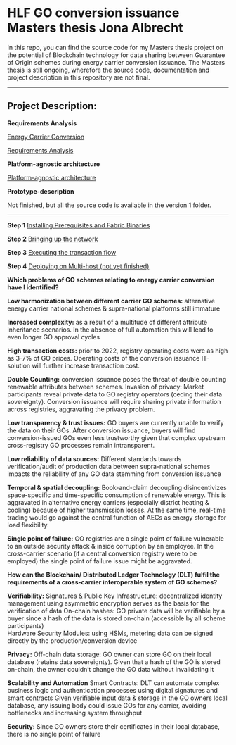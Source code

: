 # HLF GO conversion issuance Masters thesis Jona Albrecht

In this repo, you can find the source code for my Masters thesis project on the potential of Blockchain technology for data sharing between Guarantee of Origin schemes during energy carrier conversion issuance. The Masters thesis is still ongoing, wherefore the source code, documentation and project description in this repository are not final.

---

## Project Description:

**Requirements Analysis**

[Energy Carrier Conversion](Project-Description/Literature-Review/Conversion-Issuance-basicinfo.md)

[Requirements Analysis](Project-Description/Literature-Review/Requirements-Analysis.md)

**Platform-agnostic architecture**

[Platform-agnostic architecture](Project-Description/platform-agnostic-architecture/platform-agnostic-architecture.md)

**Prototype-description**

Not finished, but all the source code is available in the version 1 folder.

---

**Step 1**
[Installing Prerequisites and Fabric Binaries](Project-Description/README-files/Step1.md)

**Step 2**
[Bringing up the network](Project-Description/README-files/Step2.md)

**Step 3**
[Executing the transaction flow](Project-Description/README-files/Step3.md)

**Step 4**
[Deploying on Multi-host (not yet finished)](Project-Description/README-files/Step5.md)

**Which problems of GO schemes relating to energy carrier conversion have I identified?**

**Low harmonization between different carrier GO schemes:** alternative energy carrier national schemes & supra-national platforms still immature

**Increased complexity:** as a result of a multitude of different attribute inheritance scenarios. In the absence of full automation this will lead to even longer GO approval cycles

**High transaction costs:** prior to 2022, registry operating costs were as high as 3-7% of GO prices. Operating costs of the conversion issuance IT-solution will further increase transaction cost.

**Double Counting:** conversion issuance poses the threat of double counting renewable attributes between schemes.
Invasion of privacy: Market participants reveal private data to GO registry operators (ceding their data sovereignty). Conversion issuance will require sharing private information across registries, aggravating the privacy problem.

**Low transparency & trust issues:** GO buyers are currently unable to verify the data on their GOs. After conversion issuance, buyers will find conversion-issued GOs even less trustworthy given that complex upstream cross-registry GO processes remain intransparent.

**Low reliability of data sources:** Different standards towards verification/audit of production data between supra-national schemes impacts the reliability of any GO data stemming from conversion issuance

**Temporal & spatial decoupling:** Book-and-claim decoupling disincentivizes space-specific and time-specific consumption of renewable energy. This is aggravated in alternative energy carriers (especially district heating & cooling) because of higher transmission losses. At the same time, real-time trading would go against the central function of AECs as energy storage for load flexibility.

**Single point of failure:** GO registries are a single point of failure vulnerable to an outside security attack & inside corruption by an employee. In the cross-carrier scenario (if a central conversion registry were to be employed) the single point of failure issue might be aggravated.

**How can the Blockchain/ Distributed Ledger Technology (DLT) fulfil the requirements of a cross-carrier interoperable system of GO schemes?**

**Verifiability:**
Signatures & Public Key Infrastructure: decentralized identity management using asymmetric encryption serves as the basis for the verification of data
On-chain hashes: GO private data will be verifiable by a buyer since a hash of the data is stored on-chain (accessible by all scheme participants)  
Hardware Security Modules: using HSMs, metering data can be signed directly by the production/conversion device

**Privacy:**
Off-chain data storage: GO owner can store GO on their local database (retains data sovereignty). Given that a hash of the GO is stored on-chain, the owner couldn’t change the GO data without invalidating it

**Scalability and Automation**
Smart Contracts: DLT can automate complex business logic and authentication processes using digital signatures and smart contracts
Given verifiable input data & storage in the GO owners local database, any issuing body could issue GOs for any carrier, avoiding bottlenecks and increasing system throughput

**Security:**
Since GO owners store their certificates in their local database, there is no single point of failure
